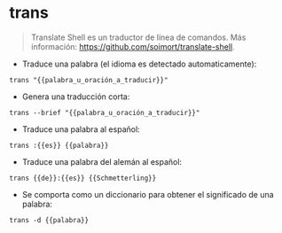# trans

> Translate Shell es un traductor de línea de comandos.
> Más información: <https://github.com/soimort/translate-shell>.

- Traduce una palabra (el idioma es detectado automaticamente):

`trans "{{palabra_u_oración_a_traducir}}"`

- Genera una traducción corta:

`trans --brief "{{palabra_u_oración_a_traducir}}"`

- Traduce una palabra al español:

`trans :{{es}} {{palabra}}`

- Traduce una palabra del alemán al español:

`trans {{de}}:{{es}} {{Schmetterling}}`

- Se comporta como un diccionario para obtener el significado de una palabra:

`trans -d {{palabra}}`
